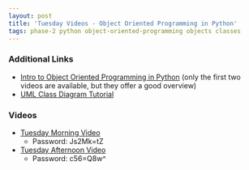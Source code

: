 ```yaml
---
layout: post
title: 'Tuesday Videos - Object Oriented Programming in Python'
tags: phase-2 python object-oriented-programming objects classes 
---
```



### Additional Links
- [Intro to Object Oriented Programming in Python](https://realpython.com/lessons/what-object-oriented-programming-oop/) (only the first two videos are available, but they offer a good overview)
- [UML Class Diagram Tutorial](https://www.visual-paradigm.com/guide/uml-unified-modeling-language/uml-class-diagram-tutorial/)

### Videos
- [Tuesday Morning Video](https://us02web.zoom.us/rec/share/6sZQDODu5EdObs_GxGDFC406Qb7saaa81yYZrPYEzUbYuZ6XXEVBZC1qigSH-275)
  - Password: Js2Mk=tZ
- [Tuesday Afternoon Video](https://us02web.zoom.us/rec/share/9cs2E4HerXNIG5XEt0X0RLFwFNjuT6a80Hcb8_cFmk-fxxrb-MUSrj_Fwf36YF99)
  - Password: c56=Q8w^
